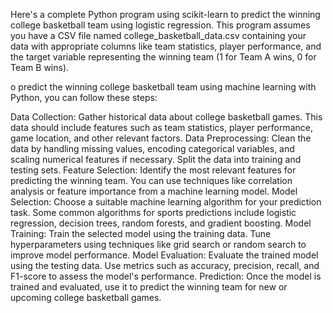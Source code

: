 Here's a complete Python program using scikit-learn to predict the winning college basketball team using logistic regression.
This program assumes you have a CSV file named college_basketball_data.csv containing your data with appropriate columns like team statistics, player performance, 
and the target variable representing the winning team (1 for Team A wins, 0 for Team B wins).

o predict the winning college basketball team using machine learning with Python, you can follow these steps:

Data Collection: Gather historical data about college basketball games. This data should include features such as team statistics, player performance, game location, and other relevant factors.
Data Preprocessing: Clean the data by handling missing values, encoding categorical variables, and scaling numerical features if necessary. Split the data into training and testing sets.
Feature Selection: Identify the most relevant features for predicting the winning team. You can use techniques like correlation analysis or feature importance from a machine learning model.
Model Selection: Choose a suitable machine learning algorithm for your prediction task. Some common algorithms for sports predictions include logistic regression, decision trees, random forests, and gradient boosting.
Model Training: Train the selected model using the training data. Tune hyperparameters using techniques like grid search or random search to improve model performance.
Model Evaluation: Evaluate the trained model using the testing data. Use metrics such as accuracy, precision, recall, and F1-score to assess the model's performance.
Prediction: Once the model is trained and evaluated, use it to predict the winning team for new or upcoming college basketball games.
